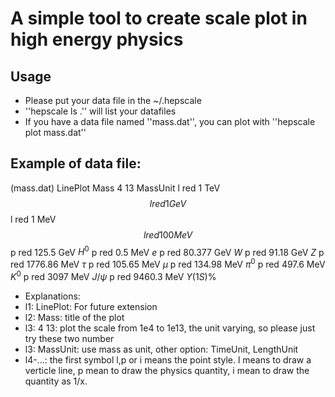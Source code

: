 # A simple tool to create scale plot in high energy physics

## Usage
+ Please put your data file in the ~/.hepscale
+ ''hepscale ls .'' will list your datafiles
+ If you have a data file named ''mass.dat'', you can plot with ''hepscale plot mass.dat''

## Example of data file:
(mass.dat)
LinePlot
Mass
4 13 MassUnit
l red 1       TeV $$
l red 1       GeV $$
l red 1       MeV $$
l red 100     MeV $$
p red 125.5   GeV $H^0$
p red 0.5     MeV $e$
p red 80.377  GeV $W$
p red 91.18   GeV $Z$
p red 1776.86 MeV $\tau$
p red 105.65  MeV $\mu$
p red 134.98  MeV $\pi^0$
p red 497.6   MeV $K^0$
p red 3097    MeV $J/\psi$
p red 9460.3  MeV $\Upsilon(1S)$%

+ Explanations:
+ l1: LinePlot: For future extension
+ l2: Mass: title of the plot
+ l3: 4 13: plot the scale from 1e4 to 1e13, the unit varying, so please just try these two number
+ l3: MassUnit: use mass as unit, other option: TimeUnit, LengthUnit
+ l4-...: the first symbol l,p or i means the point style. l means to draw a verticle line, p mean to draw the physics quantity, i mean to draw the quantity as 1/x.
